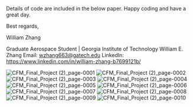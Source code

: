 Details of code are included in the below paper. Happy coding and have a great day.

Best regards,

William Zhang

Graduate Aerospace Student | Georgia Institute of Technology
William E. Zhang
Email: wzhang663@gatech.edu 
LinkedIn: https://www.linkedin.com/in/william-zhang-b7699121b/


![CFM_Final_Project (2)_page-0001](https://github.com/user-attachments/assets/c878c8fe-2a0d-49ea-91f9-b32ae68020db)
![CFM_Final_Project (2)_page-0002](https://github.com/user-attachments/assets/a9de4060-ef73-4f35-8f7a-8a5a436f94cb)
![CFM_Final_Project (2)_page-0003](https://github.com/user-attachments/assets/e84fc913-8688-49c9-b69b-892bfde14590)
![CFM_Final_Project (2)_page-0004](https://github.com/user-attachments/assets/88dd0760-7859-4e40-8098-e2af79bdc731)
![CFM_Final_Project (2)_page-0005](https://github.com/user-attachments/assets/da84c7d5-0854-4c58-985c-688e0e0a360c)
![CFM_Final_Project (2)_page-0006](https://github.com/user-attachments/assets/3bf27fbf-d9f7-4a83-9ec8-a5707485d221)
![CFM_Final_Project (2)_page-0007](https://github.com/user-attachments/assets/0a922909-e8cf-4847-8163-a8f8c7736a52)
![CFM_Final_Project (2)_page-0008](https://github.com/user-attachments/assets/c3cfb9be-cf0e-4a6c-9870-649341538432)
![CFM_Final_Project (2)_page-0009](https://github.com/user-attachments/assets/f18b4e39-7d4a-4baf-8182-c627f25bdafc)
![CFM_Final_Project (2)_page-0010](https://github.com/user-attachments/assets/3770ed60-7787-4062-ad7d-4cdbfac61b22)
